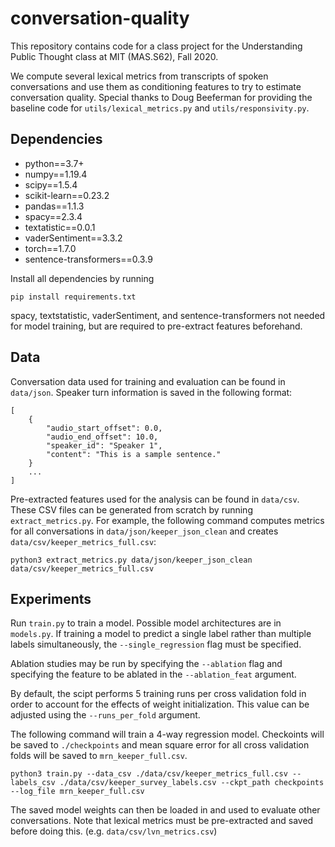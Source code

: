 # conversation-quality

This repository contains code for a class project for the Understanding
Public Thought class at MIT (MAS.S62), Fall 2020.

We compute several lexical metrics from transcripts of spoken conversations
and use them as conditioning features to try to estimate conversation quality.
Special thanks to Doug Beeferman for providing the baseline code for
`utils/lexical_metrics.py` and `utils/responsivity.py`.


## Dependencies

* python==3.7+
* numpy==1.19.4
* scipy==1.5.4
* scikit-learn==0.23.2
* pandas==1.1.3
* spacy==2.3.4
* textatistic==0.0.1
* vaderSentiment==3.3.2
* torch==1.7.0
* sentence-transformers==0.3.9

Install all dependencies by running

```
pip install requirements.txt
```

spacy, textstatistic, vaderSentiment, and sentence-transformers not needed
for model training, but are required to pre-extract features beforehand.


## Data

Conversation data used for training and evaluation can be found in `data/json`.
Speaker turn information is saved in the following format:

```
[
    {
        "audio_start_offset": 0.0,
        "audio_end_offset": 10.0,
        "speaker_id": "Speaker 1",
        "content": "This is a sample sentence."
    }
    ...
]
```

Pre-extracted features used for the analysis can be found in `data/csv`.
These CSV files can be generated from scratch by running `extract_metrics.py`.
For example, the following command computes metrics for all conversations in
`data/json/keeper_json_clean` and creates `data/csv/keeper_metrics_full.csv`:

```
python3 extract_metrics.py data/json/keeper_json_clean data/csv/keeper_metrics_full.csv
```

## Experiments

Run `train.py` to train a model. Possible model architectures are in
`models.py`. If training a model to predict a single label rather than multiple
labels simultaneously, the `--single_regression` flag must be specified.

Ablation studies may be run by specifying the `--ablation` flag and
specifying the feature to be ablated in the `--ablation_feat` argument.

By default, the scipt performs 5 training runs per cross validation fold
in order to account for the effects of weight initialization. This value can
be adjusted using the `--runs_per_fold` argument.

The following command will train a 4-way regression model.
Checkoints will be saved to `./checkpoints` and mean square error for
all cross validation folds will be saved to `mrn_keeper_full.csv`.

```
python3 train.py --data_csv ./data/csv/keeper_metrics_full.csv --labels_csv ./data/csv/keeper_survey_labels.csv --ckpt_path checkpoints --log_file mrn_keeper_full.csv
```

The saved model weights can then be loaded in and used to evaluate other
conversations. Note that lexical metrics must be pre-extracted and saved
before doing this. (e.g. `data/csv/lvn_metrics.csv`)


